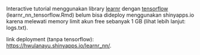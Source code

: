 Interactive tutorial menggunakan library [learnr](https://rstudio.github.io/learnr/) dengan [tensorflow](https://tensorflow.rstudio.com/) (learnr_nn_tensorflow.Rmd) belum bisa dideploy menggunakan shinyapps.io karena melewati memory limit akun free sebanyak 1 GB (lihat lebih lanjut: logs.txt).

link deployment (tanpa tensorflow): https://hwulanayu.shinyapps.io/learnr_nn/.
